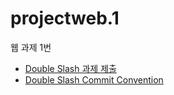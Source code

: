 # projectweb.1
웹 과제 1번

- [Double Slash 과제 제출](https://github.com/Double-Slash/doubleslash-docs/tree/master/assignment)
- [Double Slash Commit Convention](https://github.com/Double-Slash/doubleslash-docs/tree/master/commit)
